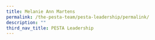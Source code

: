 ```yaml
---
title: Melanie Ann Martens
permalink: /the-pesta-team/pesta-leadership/permalink/
description: ""
third_nav_title: PESTA Leadership
---
```

